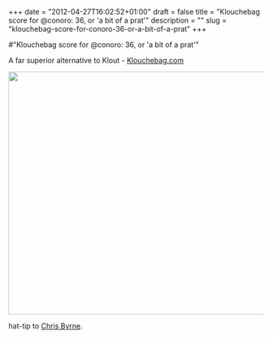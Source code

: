 +++
date = "2012-04-27T16:02:52+01:00"
draft = false
title = "Klouchebag score for @conoro: 36, or 'a bit of a prat'"
description = ""
slug = "klouchebag-score-for-conoro-36-or-a-bit-of-a-prat"
+++

#"Klouchebag score for @conoro: 36, or 'a bit of a prat'"

A far superior alternative to Klout - <a href="http://klouchebag.com">Klouchebag.com</a>

<a href="http://klouchebag.com"><img class="alignnone wp-image-703" title="klouchebag" src="https://s3-eu-west-1.amazonaws.com/conoroneill.net/wp-content/uploads/2012/04/klouchebag.png" alt="" width="806" height="479" /></a>

hat-tip to <a href="http://twitter.com/byrnec">Chris Byrne</a>.